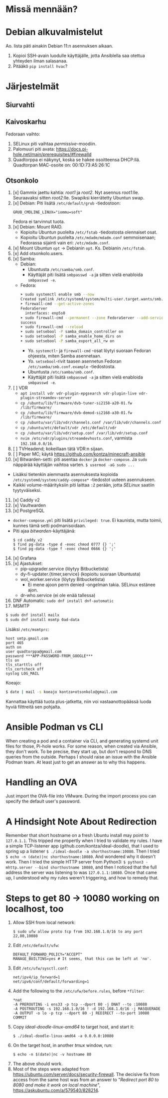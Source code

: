# Missä mennään?

# Debian alkuvalmistelut

Ao. lista päti ainakin Debian 11:n asennuksen aikaan.

1. Kopioi SSH-avain luodulle käyttäjälle, jotta Ansiblella saa otettua yhteyden ilman salasanaa.
2. Pitääkö `pip install hvac`?

# Järjestelmät

## Siurvahti

## Kaivoskarhu
Fedoraan vaihto:
1. SELinux piti vaihtaa _permissive_-moodiin.
2. Palomuuri piti avata: https://docs.pi-hole.net/main/prerequisites/#firewalld
3. Quadtorppa ei näkynyt, koska se hakee osoitteensa DHCP:llä. Quadtorpan MAC-osoite on: 00:1D:73:A5:26:1C

## Otsonkolo

1. [x] Gammix jaettu kahtia: _root1_ ja _root2_. Nyt asennus _root1_:lle. Seuraavaksi sitten _root2_:lle. Swapiksi kierrätetty Ubuntun swap.
2. [x] Debian: Piti lisätä `/etc/default/grub` -tiedostoon:
   ```
   GRUB_CMDLINE_LINUX="iommu=soft"
   ```
   Fedora ei tarvinnut tuota.
3. [x] Debian: Mount RAID.
   - Kopioitu Ubuntun puolelta `/etc/fstab` -tiedostosta olennaiset osat.
   - Kopioitu Ubuntun puolelta `/etc/mdadm/mdadm.conf` semmoisenaan; Fedorassa sijainti vain eri: `/etc/mdadm.conf`.
4. [x] Mount Ubuntun `opt` -> Debianin `opt`. Ks. Debianin `/etc/fstab`.
5. [x] Add otsonkolo.users.
6. [x] Samba:
   - Debian:
      * Ubuntusta `/etc/samba/smb.conf`.
      * Käyttäjät piti lisätä `smbpasswd -a` ja sitten vielä enabloida `smbpasswd -e`.
   - Fedora:
      ```bash
      ➤ sudo systemctl enable smb --now
      Created symlink /etc/systemd/system/multi-user.target.wants/smb.service → /usr/lib/systemd/system/smb.service.
      ➤ firewall-cmd --get-active-zones
      FedoraServer
        interfaces: enp5s0
      ➤ sudo firewall-cmd --permanent --zone FedoraServer --add-service samba
      success
      ➤ sudo firewall-cmd --reload
      ➤ sudo setsebool -P samba_domain_controller on
      ➤ sudo setsebool -P samba_enable_home_dirs on
      ➤ sudo setsebool -P samba_export_all_rw on
      ```
      * Yo. `systemctl`- ja `firewall-cmd` -osat löytyi suoraan Fedoran ohjeesta, miten Samba asennetaan.
      * Yo. `setsebool`-rivit taasen asennetun Fedoran `/etc/samba/smb.conf.example` -tiedostosta.
      * Ubuntusta `/etc/samba/smb.conf`.
      * Käyttäjät piti lisätä `smbpasswd -a` ja sitten vielä enabloida `smbpasswd -e`.
7. [ ] VDR
   - `apt install vdr vdr-plugin-epgsearch vdr-plugin-live vdr-plugin-streamdev-server`
   - `cp /ubuntu/lib/firmware/dvb-tuner-si2158-a20-01.fw /lib/firmware/`
   - `cp /ubuntu/lib/firmware/dvb-demod-si2168-a30-01.fw /lib/firmware/`
   - `cp /ubuntu/var/lib/vdr/channels.conf /var/lib/vdr/channels.conf`
   - `cp /ubuntu/etc/default/vdr /etc/default/vdr`
   - `cp /ubuntu/var/lib/vdr/setup.conf /var/lib/vdr/setup.conf`
   - `nvim /etc/vdr/plugins/streamdevhosts.conf`, varmista `192.168.0.0/16`.
8. [ ] TVHeadend; kokeillaan tätä VDR:n sijaan.
9. [ ] Paper MC; käytä https://github.com/kontza/minecraft-ansible
10. [x] Bitwarden-setti: piti asentaa `docker` ja `docker-compose`. Ja `sudo` näppärää käyttäjän vaihtoa varten. `$ usermod -aG sudo ...`
   - Lisäksi tietenkin aiemmasta asennuksesta kopioida `/etc/systemd/system/caddy-compose*` -tiedostot uuteen asennukseen.
   - Kaikki volume-määrityksiin piti laittaa `:Z` perään, jotta _SELinux_ saatiin tyytyväiseksi.
11. [x] Caddy v2
12. [x] Vaultwarden
13. [x] PostgreSQL
   - `docker-compose.yml` piti lisätä `privileged: true`. Ei kaunista, mutta toimii, kunnes tämä setti podmanisoidaan.
   - Piti ajaa _bitwarden_-käyttäjänä:
      ```
      $ cd caddy_v2
      $ find pg-data -type d -exec chmod 0777 {} ';'
      $ find pg-data -type f -exec chmod 0666 {} ';'
      ```
14. [x] Grafana
15. [x] Ajastukset:
    - pip-upgrader.service (löytyy Bitbucketista)
    - dy-fi-updater.{timer,service} (kopioitu suoraan Ubuntusta)
    - wol_worker.service (löytyy Bitbucketista)
      * Ei mene ajoon perm denied -ongelman takia. SELinux estänee ajon.
    - dr-who.service (ei ole enää tallessa)
16. DNF Automatic: `sudo dnf install dnf-automatic`
16. MSMTP
   ```bash
   $ sudo dnf install mailx
   $ sudo dnf install msmtp 0ad-data
   ```

   Lisäksi `/etc/msmtprc`:
   ```
   host smtp.gmail.com
   port 465
   auth on
   user quadtorppa@gmail.com
   password ***APP-PASSWORD-FROM_GOOGLE***
   tls on
   tls_starttls off
   tls_certcheck off
   syslog LOG_MAIL
   ```

   Koeajo:
   ```bash
   $ date | mail -s koeajo kontza+otsonkolo@gmail.com
   ```
   Kannattaa käyttää tuota plus-jatketta, niin voi vastaanottopäässä luoda hyviä filttreitä sen pohjalta.

# Ansible Podman vs CLI

When creating a pod and a container via CLI, and generating systemd unit files for those, Pi-hole works.
For some reason, when created via Ansible, they don't work. To be precise, they start up, but don't respond to DNS queries from the outside.
Perhaps I should raise an issue with the Ansible Podman team. At least just to get an answer as to why this happens.

# Handling an OVA

Just import the OVA-file into VMware. During the import process you can specify the default user's password.

# A Hindsight Note About Redirection

Remember that short hostname on a fresh Ubuntu install may point to `127.0.1.1`. This tripped me propertly when I tried to validate my rules. I have a simple TCP-listener app (github.com/kontza/ideal-doodle), that I used to spring up a listener `$ ./ideal-doodle -a shorthostname:10080`. Then I tried `$ echo -n (date)|nc shorthostname:10080`. And wondered why it doesn't work. Then I tried the simple HTTP server from Python3: `$ python3 -mhttp.server --bind shorthostname 10080`, and then I noticed that the full address the server was listening to was `127.0.1.1:10080`. Once that came up, I understood why my rules weren't triggering, and how to remedy that.

# Steps to get 80 -> 10080 working on localhost, too

1. Allow SSH from local network:<br>
   ```
   $ sudo ufw allow proto tcp from 192.168.1.0/16 to any port 22,80,10080
   ```
1. Edit `/etc/default/ufw`:
   ```
   DEFAULT_FORWARD_POLICY="ACCEPT"
   MANAGE_BUILTINS=yes # It seems, that this can be left at 'no'.
   ```
1. Edit `/etc/ufw/sysctl.conf`:
   ```
   net/ipv4/ip_forward=1
   net/ipv6/conf/default/forwarding=1
   ```
1. Add the following to the `/etc/ufw/before.rules`, before `*filter`:
   ```
   *nat
   -A PREROUTING -i ens33 -p tcp --dport 80 -j DNAT --to :10080
   -A POSTROUTING -s 192.168.1.0/16 ! -d 192.168.1.0/16 -j MASQUERADE
   -A OUTPUT -o lo -p tcp --dport 80 -j REDIRECT --to-port 10080
   COMMIT
   ```
1. Copy _ideal-doodle-linux-amd64_ to target host, and start it:
   ```
   $ ./ideal-doodle-linux-amd64 -a 0.0.0.0:10080
   ```
1. On the target host, in another _tmux_ window, run:
   ```
   $ echo -n $(date)|nc -v hostname 80
   ```
1. The above should work.
1. Most of the steps were adapted from https://ubuntu.com/server/docs/security-firewall. The decisive fix from access from the same host was from an answer to "_Redirect port 80 to 8080 and make it work on local machine_", https://askubuntu.com/a/579540/828214.
